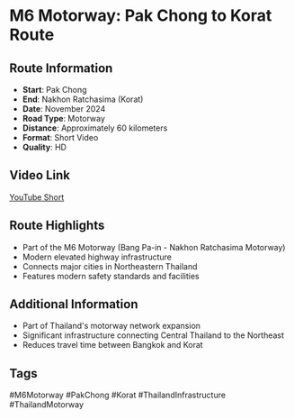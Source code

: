 # M6 Motorway: Pak Chong to Korat Route

## Route Information
- **Start**: Pak Chong
- **End**: Nakhon Ratchasima (Korat)
- **Date**: November 2024
- **Road Type**: Motorway
- **Distance**: Approximately 60 kilometers
- **Format**: Short Video
- **Quality**: HD

## Video Link
[YouTube Short](https://youtube.com/shorts/bFpaGxbqFOU)

## Route Highlights
- Part of the M6 Motorway (Bang Pa-in - Nakhon Ratchasima Motorway)
- Modern elevated highway infrastructure
- Connects major cities in Northeastern Thailand
- Features modern safety standards and facilities

## Additional Information
- Part of Thailand's motorway network expansion
- Significant infrastructure connecting Central Thailand to the Northeast
- Reduces travel time between Bangkok and Korat

## Tags
#M6Motorway #PakChong #Korat #ThailandInfrastructure #ThailandMotorway